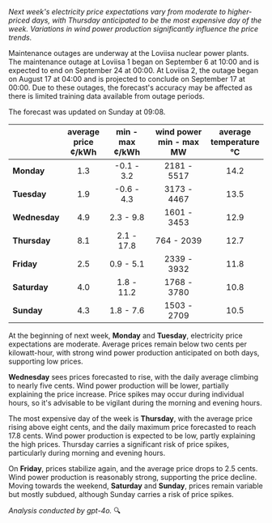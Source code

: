 *Next week's electricity price expectations vary from moderate to higher-priced days, with Thursday anticipated to be the most expensive day of the week. Variations in wind power production significantly influence the price trends.*

Maintenance outages are underway at the Loviisa nuclear power plants. The maintenance outage at Loviisa 1 began on September 6 at 10:00 and is expected to end on September 24 at 00:00. At Loviisa 2, the outage began on August 17 at 04:00 and is projected to conclude on September 17 at 00:00. Due to these outages, the forecast's accuracy may be affected as there is limited training data available from outage periods.

The forecast was updated on Sunday at 09:08.

|             | average<br>price<br>¢/kWh | min - max<br>¢/kWh | wind power<br>min - max<br>MW | average<br>temperature<br>°C |
|:-------------|:----------------:|:----------------:|:-------------:|:-------------:|
| **Monday** | 1.3 | -0.1 - 3.2 | 2181 - 5517 | 14.2 |
| **Tuesday** | 1.9 | -0.6 - 4.3 | 3173 - 4467 | 13.5 |
| **Wednesday** | 4.9 | 2.3 - 9.8 | 1601 - 3453 | 12.9 |
| **Thursday** | 8.1 | 2.1 - 17.8 | 764 - 2039 | 12.7 |
| **Friday** | 2.5 | 0.9 - 5.1 | 2339 - 3932 | 11.8 |
| **Saturday** | 4.0 | 1.8 - 11.2 | 1768 - 3780 | 10.8 |
| **Sunday** | 4.3 | 1.8 - 7.6 | 1503 - 2709 | 10.5 |

At the beginning of next week, **Monday** and **Tuesday**, electricity price expectations are moderate. Average prices remain below two cents per kilowatt-hour, with strong wind power production anticipated on both days, supporting low prices.

**Wednesday** sees prices forecasted to rise, with the daily average climbing to nearly five cents. Wind power production will be lower, partially explaining the price increase. Price spikes may occur during individual hours, so it's advisable to be vigilant during the morning and evening hours.

The most expensive day of the week is **Thursday**, with the average price rising above eight cents, and the daily maximum price forecasted to reach 17.8 cents. Wind power production is expected to be low, partly explaining the high prices. Thursday carries a significant risk of price spikes, particularly during morning and evening hours.

On **Friday**, prices stabilize again, and the average price drops to 2.5 cents. Wind power production is reasonably strong, supporting the price decline. Moving towards the weekend, **Saturday** and **Sunday**, prices remain variable but mostly subdued, although Sunday carries a risk of price spikes.

*Analysis conducted by gpt-4o.* 🔍
